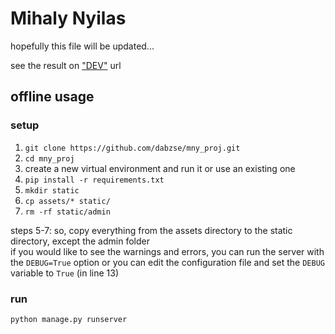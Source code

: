 # Mihaly Nyilas

hopefully this file will be updated...

see the result on ["DEV"](http://dabzse.net/dev.php) url

## offline usage

### setup

1. `git clone https://github.com/dabzse/mny_proj.git`
2. `cd mny_proj`
3. create a new virtual environment and run it or use an existing one
4. `pip install -r requirements.txt`
5. `mkdir static`
6. `cp assets/* static/`
7. `rm -rf static/admin`

steps 5-7: so, copy everything from the assets directory to the static directory, except the admin folder \
if you would like to see the warnings and errors, you can run the server with the `DEBUG=True` option or you can edit the configuration file and set the `DEBUG` variable to `True` (in line 13)

### run

`python manage.py runserver`
